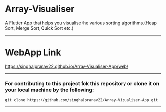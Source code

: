 # Array-Visualiser

A Flutter App that helps you visualise the various sorting algorithms.(Heap Sort, Merge Sort, Quick Sort etc.)
___

# WebApp Link
 <https://singhalpranav22.github.io/Array-Visualiser-App/web/>

___

### For contributing to this project fok this repository or clone it on your local machine by the following:

```
git clone https://github.com/singhalpranav22/Array-Visualiser-App.git
```

___

